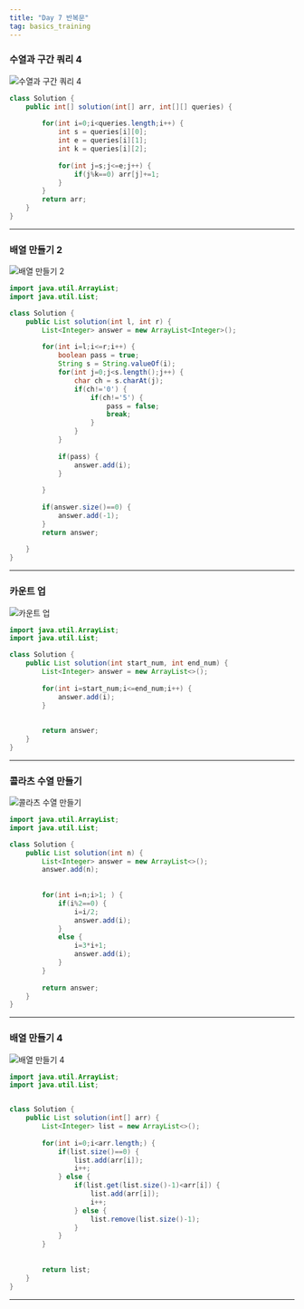 ```yaml
---
title: "Day 7 반복문"
tag: basics_training
---
```


### 수열과 구간 쿼리 4

![수열과 구간 쿼리 4](https://github.com/yony-k/yony-k.github.io/assets/109204976/cacc8b62-05a7-4aa1-a3fb-d6a22fa116b7)


```java
class Solution {
    public int[] solution(int[] arr, int[][] queries) {
        
        for(int i=0;i<queries.length;i++) {
            int s = queries[i][0];
            int e = queries[i][1];
            int k = queries[i][2];
            
            for(int j=s;j<=e;j++) {
                if(j%k==0) arr[j]+=1;
            }
        }
        return arr;
    }
}
```

---


### 배열 만들기 2

![배열 만들기 2](https://github.com/yony-k/yony-k.github.io/assets/109204976/3a9a71bc-797d-4660-beeb-a5fc781c4ee7)


```java
import java.util.ArrayList;
import java.util.List;

class Solution {
    public List solution(int l, int r) {
        List<Integer> answer = new ArrayList<Integer>();
		
		for(int i=l;i<=r;i++) {
			boolean pass = true;
			String s = String.valueOf(i);
			for(int j=0;j<s.length();j++) {
				char ch = s.charAt(j);
				if(ch!='0') {
					if(ch!='5') {
						pass = false;
						break;
					}
				}
			}
			
			if(pass) {
				answer.add(i);
			}
			
		}
		
		if(answer.size()==0) {
			answer.add(-1); 
		}
        return answer;
        
    }
}
```

---


### 카운트 업

![카운트 업](https://github.com/yony-k/yony-k.github.io/assets/109204976/746f7ca7-a9ba-4bad-8a6d-1602a1d76a24)


```java
import java.util.ArrayList;
import java.util.List;

class Solution {
    public List solution(int start_num, int end_num) {
        List<Integer> answer = new ArrayList<>();
        
        for(int i=start_num;i<=end_num;i++) {
            answer.add(i);
        }
        
        
        return answer;
    }
}
```

---


### 콜라츠 수열 만들기

![콜라츠 수열 만들기](https://github.com/yony-k/yony-k.github.io/assets/109204976/93320e8f-f48e-406d-832c-d256780cb979)


```java
import java.util.ArrayList;
import java.util.List;

class Solution {
    public List solution(int n) {
        List<Integer> answer = new ArrayList<>();
		answer.add(n);
		
		
		for(int i=n;i>1; ) {
			if(i%2==0) {
                i=i/2;
                answer.add(i); 
            }
			else {
                i=3*i+1;
                answer.add(i);
            }
		}
        
        return answer;
    }
}
```

---


### 배열 만들기 4

![배열 만들기 4](https://github.com/yony-k/yony-k.github.io/assets/109204976/37a805d0-a990-48e0-a715-a0ac7ab7de7d)


```java
import java.util.ArrayList;
import java.util.List;


class Solution {
    public List solution(int[] arr) {
        List<Integer> list = new ArrayList<>();
        
        for(int i=0;i<arr.length;) {
            if(list.size()==0) {
            	list.add(arr[i]);
            	i++;
            } else {
            	if(list.get(list.size()-1)<arr[i]) {
            		list.add(arr[i]);
            		i++;
            	} else {
            		list.remove(list.size()-1);
            	}
            }
        }
        
        
        return list;
    }
}
```

---